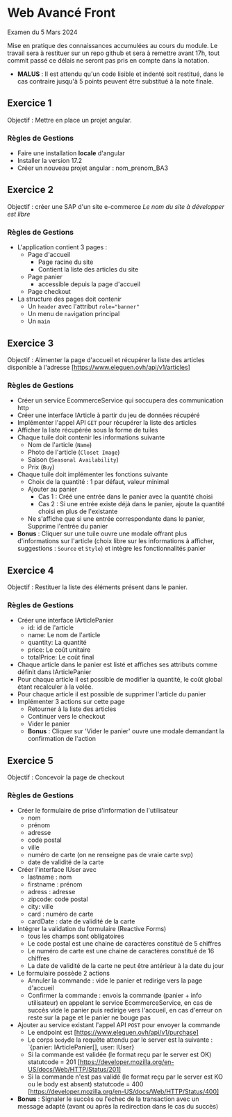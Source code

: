 # Web Avancé Front

Examen du 5 Mars 2024

Mise en pratique des connaissances accumulées au cours du module.
Le travail sera à restituer sur un repo github et sera à remettre avant 17h, tout commit passé ce délais ne seront pas pris en compte dans la notation.


- **MALUS** : Il est attendu qu'un code lisible et indenté soit restitué, dans le cas contraire jusqu'à 5 points peuvent être substitué à la note finale.

## Exercice 1

Objectif : Mettre en place un projet angular.

### Règles de Gestions

- Faire une installation **locale** d'angular
- Installer la version 17.2
- Créer un nouveau projet angular : nom_prenom_BA3

## Exercice 2

Objectif : créer une SAP d'un site e-commerce
_Le nom du site à développer est libre_

### Règles de Gestions

- L'application contient 3 pages :
    - Page d'accueil
        - Page racine du site
        - Contient la liste des articles du site   
    - Page panier
        - accessible depuis la page d'accueil
    - Page checkout
- La structure des pages doit contenir
    - Un `header` avec l'attribut `role="banner"`
    - Un menu de `nav`igation principal
    - Un `main`

## Exercice 3

Objectif : Alimenter la page d'accueil et récupérer la liste des articles disponible à l'adresse [https://www.eleguen.ovh/api/v1/articles]

### Règles de Gestions

- Créer un service EcommerceService qui soccupera des communication http
- Créer une interface IArticle à partir du jeu de données récupéré
- Implémenter l'appel API `GET` pour récupérer la liste des articles
- Afficher la liste récupérée sous la forme de tuiles
- Chaque tuile doit contenir les informations suivante
    - Nom de l'article (`Name`)
    - Photo de l'article  (`Closet Image`)
    - Saison (`Seasonal Availability`)
    - Prix (`Buy`)
- Chaque tuile doit implémenter les fonctions suivante
    - Choix de la quantité : 1 par défaut, valeur minimal
    - Ajouter au panier
        - Cas 1 : Créé une entrée dans le panier avec la quantité choisi
        - Cas 2 : Si une entrée existe déjà dans le panier, ajoute la quantité choisi en plus de l'existante
    - Ne s'affiche que si une entrée correspondante dans le panier, Supprime l'entrée du panier
- **Bonus** : Cliquer sur une tuile ouvre une modale offrant plus d'informations sur l'article (choix libre sur les informations à afficher, suggestions : `Source` et `Style`) et intègre les fonctionnalités panier

## Exercice 4

Objectif : Restituer la liste des éléments présent dans le panier.

### Règles de Gestions

- Créer une interface IArticlePanier
    - id: id de l'article
    - name: Le nom de l'article
    - quantity: La quantité
    - price: Le coût unitaire
    - totalPrice: Le coût final
- Chaque article dans le panier est listé et affiches ses attributs comme définit dans IArticlePanier
- Pour chaque article il est possible de modifier la quantité, le coût global étant recalculer à la volée.
- Pour chaque article il est possible de supprimer l'article du panier
- Implémenter 3 actions sur cette page
    - Retourner à la liste des articles
    - Continuer vers le checkout
    - Vider le panier
    - **Bonus** : Cliquer sur 'Vider le panier' ouvre une modale demandant la confirmation de l'action

## Exercice 5

Objectif : Concevoir la page de checkout

### Règles de Gestions

- Créer le formulaire de prise d'information de l'utilisateur
    - nom
    - prénom
    - adresse
    - code postal
    - ville
    - numéro de carte (on ne renseigne pas de vraie carte svp)
    - date de validité de la carte
- Créer l'interface IUser avec
    - lastname : nom
    - firstname : prénom
    - adress : adresse
    - zipcode: code postal
    - city: ville
    - card : numéro de carte
    - cardDate : date de validité de la carte
- Intégrer la validation du formulaire (Reactive Forms)
    - tous les champs sont obligatoires
    - Le code postal est une chaine de caractères constitué de 5 chiffres
    - Le numéro de carte est une chaine de caractères constitué de 16 chiffres
    - La date de validité de la carte ne peut être antérieur à la date du jour
- Le formulaire possède 2 actions
    - Annuler la commande : vide le panier et redirige vers la page d'accueil
    - Confirmer la commande : envois la commande (panier + info utilisateur) en appelant le service EcommerceService, en cas de succès vide le panier puis redirige vers l'accueil, en cas d'erreur on reste sur la page et le panier ne bouge pas
- Ajouter au service existant l'appel API `POST` pour envoyer la commande
    - Le endpoint est [https://www.eleguen.ovh/api/v1/purchase]
    - Le corps `body`de la requête attendu par le server est la suivante : `{panier: IArticlePanier[], user: IUser}
    - Si la commande est validée (le format reçu par le server est OK) statutcode = 201 [https://developer.mozilla.org/en-US/docs/Web/HTTP/Status/201]
    - Si la commande n'est pas validé (le format reçu par le server est KO ou le body est absent) statutcode = 400 [https://developer.mozilla.org/en-US/docs/Web/HTTP/Status/400]
- **Bonus** : Signaler le succès ou l'echec de la transaction avec un message adapté (avant ou après la redirection dans le cas du succès)